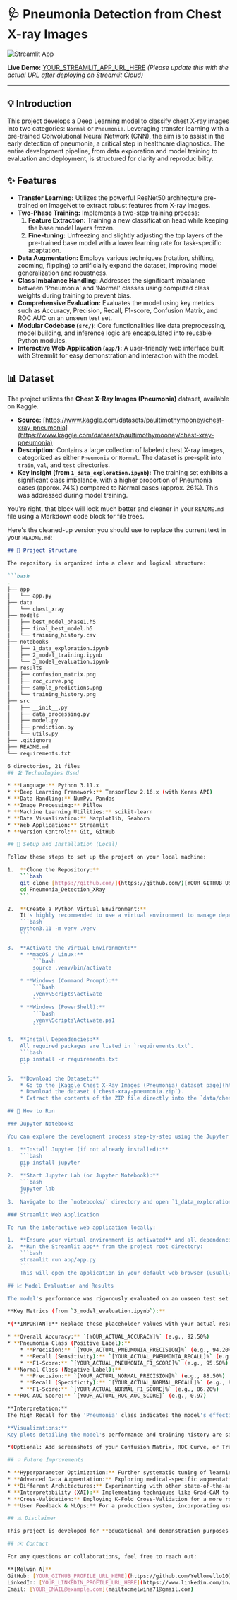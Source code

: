 
# 🩺 Pneumonia Detection from Chest X-ray Images

![Streamlit App](https://static.streamlit.io/badges/streamlit_badge_black_white.svg)

**Live Demo:** [YOUR_STREAMLIT_APP_URL_HERE](https://pneumoniadetectionxray.streamlit.app/)
*(Please update this with the actual URL after deploying on Streamlit Cloud)*

---

## 💡 Introduction

This project develops a Deep Learning model to classify chest X-ray images into two categories: `Normal` or `Pneumonia`. Leveraging transfer learning with a pre-trained Convolutional Neural Network (CNN), the aim is to assist in the early detection of pneumonia, a critical step in healthcare diagnostics. The entire development pipeline, from data exploration and model training to evaluation and deployment, is structured for clarity and reproducibility.

## ✨ Features

* **Transfer Learning:** Utilizes the powerful ResNet50 architecture pre-trained on ImageNet to extract robust features from X-ray images.
* **Two-Phase Training:** Implements a two-step training process:
    1.  **Feature Extraction:** Training a new classification head while keeping the base model layers frozen.
    2.  **Fine-tuning:** Unfreezing and slightly adjusting the top layers of the pre-trained base model with a lower learning rate for task-specific adaptation.
* **Data Augmentation:** Employs various techniques (rotation, shifting, zooming, flipping) to artificially expand the dataset, improving model generalization and robustness.
* **Class Imbalance Handling:** Addresses the significant imbalance between 'Pneumonia' and 'Normal' classes using computed class weights during training to prevent bias.
* **Comprehensive Evaluation:** Evaluates the model using key metrics such as Accuracy, Precision, Recall, F1-score, Confusion Matrix, and ROC AUC on an unseen test set.
* **Modular Codebase (`src/`):** Core functionalities like data preprocessing, model building, and inference logic are encapsulated into reusable Python modules.
* **Interactive Web Application (`app/`):** A user-friendly web interface built with Streamlit for easy demonstration and interaction with the model.

## 📊 Dataset

The project utilizes the **Chest X-Ray Images (Pneumonia)** dataset, available on Kaggle.
* **Source:** [https://www.kaggle.com/datasets/paultimothymooney/chest-xray-pneumonia](https://www.kaggle.com/datasets/paultimothymooney/chest-xray-pneumonia)
* **Description:** Contains a large collection of labeled chest X-ray images, categorized as either `Pneumonia` or `Normal`. The dataset is pre-split into `train`, `val`, and `test` directories.
* **Key Insight (from `1_data_exploration.ipynb`):** The training set exhibits a significant class imbalance, with a higher proportion of Pneumonia cases (approx. 74%) compared to Normal cases (approx. 26%). This was addressed during model training.

You're right, that block will look much better and cleaner in your `README.md` file using a Markdown code block for file trees.

Here's the cleaned-up version you should use to replace the current text in your `README.md`:

```markdown
## 📁 Project Structure

The repository is organized into a clear and logical structure:

```bash
.
├── app
│   └── app.py
├── data
│   └── chest_xray
├── models
│   ├── best_model_phase1.h5
│   ├── final_best_model.h5
│   └── training_history.csv
├── notebooks
│   ├── 1_data_exploration.ipynb
│   ├── 2_model_training.ipynb
│   └── 3_model_evaluation.ipynb
├── results
│   ├── confusion_matrix.png
│   ├── roc_curve.png
│   ├── sample_predictions.png
│   └── training_history.png
├── src
│   ├── __init__.py
│   ├── data_processing.py
│   ├── model.py
│   ├── prediction.py
│   └── utils.py
├── .gitignore
├── README.md
└── requirements.txt

6 directories, 21 files
## 🛠️ Technologies Used

* **Language:** Python 3.11.x
* **Deep Learning Framework:** TensorFlow 2.16.x (with Keras API)
* **Data Handling:** NumPy, Pandas
* **Image Processing:** Pillow
* **Machine Learning Utilities:** scikit-learn
* **Data Visualization:** Matplotlib, Seaborn
* **Web Application:** Streamlit
* **Version Control:** Git, GitHub

## 🚀 Setup and Installation (Local)

Follow these steps to set up the project on your local machine:

1.  **Clone the Repository:**
    ```bash
    git clone [https://github.com/](https://github.com/)[YOUR_GITHUB_USERNAME]/Pneumonia_Detection_XRay.git
    cd Pneumonia_Detection_XRay
    ```

2.  **Create a Python Virtual Environment:**
    It's highly recommended to use a virtual environment to manage dependencies. Ensure you have Python 3.11 installed.
    ```bash
    python3.11 -m venv .venv
    ```

3.  **Activate the Virtual Environment:**
    * **macOS / Linux:**
        ```bash
        source .venv/bin/activate
        ```
    * **Windows (Command Prompt):**
        ```bash
        .venv\Scripts\activate
        ```
    * **Windows (PowerShell):**
        ```bash
        .venv\Scripts\Activate.ps1
        ```

4.  **Install Dependencies:**
    All required packages are listed in `requirements.txt`.
    ```bash
    pip install -r requirements.txt
    ```

5.  **Download the Dataset:**
    * Go to the [Kaggle Chest X-Ray Images (Pneumonia) dataset page](https://www.kaggle.com/datasets/paultimothymooney/chest-xray-pneumonia).
    * Download the dataset (`chest-xray-pneumonia.zip`).
    * Extract the contents of the ZIP file directly into the `data/chest_xray/` directory within your project structure. Ensure the `train/`, `val/`, and `test/` folders are directly inside `data/chest_xray/`.

## 🏃 How to Run

### Jupyter Notebooks

You can explore the development process step-by-step using the Jupyter notebooks:

1.  **Install Jupyter (if not already installed):**
    ```bash
    pip install jupyter
    ```
2.  **Start Jupyter Lab (or Jupyter Notebook):**
    ```bash
    jupyter lab
    ```
3.  Navigate to the `notebooks/` directory and open `1_data_exploration.ipynb`, `2_model_training.ipynb`, and `3_model_evaluation.ipynb` in sequence.

### Streamlit Web Application

To run the interactive web application locally:

1.  **Ensure your virtual environment is activated** and all dependencies (including `streamlit`) are installed.
2.  **Run the Streamlit app** from the project root directory:
    ```bash
    streamlit run app/app.py
    ```
    This will open the application in your default web browser (usually `http://localhost:8501`).

## 📈 Model Evaluation and Results

The model's performance was rigorously evaluated on an unseen test set to ensure its generalization capabilities.

**Key Metrics (from `3_model_evaluation.ipynb`):**

*(**IMPORTANT:** Replace these placeholder values with your actual results after running `3_model_evaluation.ipynb`)*

* **Overall Accuracy:** `[YOUR_ACTUAL_ACCURACY]%` (e.g., 92.50%)
* **Pneumonia Class (Positive Label):**
    * **Precision:** `[YOUR_ACTUAL_PNEUMONIA_PRECISION]%` (e.g., 94.20%)
    * **Recall (Sensitivity):** `[YOUR_ACTUAL_PNEUMONIA_RECALL]%` (e.g., 96.80%)
    * **F1-Score:** `[YOUR_ACTUAL_PNEUMONIA_F1_SCORE]%` (e.g., 95.50%)
* **Normal Class (Negative Label):**
    * **Precision:** `[YOUR_ACTUAL_NORMAL_PRECISION]%` (e.g., 88.50%)
    * **Recall (Specificity):** `[YOUR_ACTUAL_NORMAL_RECALL]%` (e.g., 84.10%)
    * **F1-Score:** `[YOUR_ACTUAL_NORMAL_F1_SCORE]%` (e.g., 86.20%)
* **ROC AUC Score:** `[YOUR_ACTUAL_ROC_AUC_SCORE]` (e.g., 0.97)

**Interpretation:**
The high Recall for the 'Pneumonia' class indicates the model's effectiveness in identifying actual cases of pneumonia, minimizing false negatives (missed diagnoses), which is crucial in a medical context. The overall high F1-score and AUC demonstrate a strong balance between correctly identifying both positive and negative cases.

**Visualizations:**
Key plots detailing the model's performance and training history are saved in the `results/` directory.

*(Optional: Add screenshots of your Confusion Matrix, ROC Curve, or Training History plots here for immediate visual impact.)*

## 💡 Future Improvements

* **Hyperparameter Optimization:** Further systematic tuning of learning rates, dropout rates, L2 regularization strengths, and fine-tuning depths.
* **Advanced Data Augmentation:** Exploring medical-specific augmentation techniques (e.g., CLAHE, elastic deformations) if suitable libraries are integrated.
* **Different Architectures:** Experimenting with other state-of-the-art CNNs (e.g., MobileNetV2, EfficientNet, DenseNet) for potentially better performance or efficiency.
* **Interpretability (XAI):** Implementing techniques like Grad-CAM to visualize which regions of the X-ray images the model focuses on for its predictions, providing critical insights for clinical validation.
* **Cross-Validation:** Employing K-Fold Cross-Validation for a more robust evaluation with the available data.
* **User Feedback & MLOps:** For a production system, incorporating user feedback, continuous monitoring, and MLOps practices would be essential.

## ⚠️ Disclaimer

This project is developed for **educational and demonstration purposes only**. It should **NOT** be used for actual medical diagnosis or decision-making. Always consult a qualified medical professional for any health concerns.

## ✉️ Contact

For any questions or collaborations, feel free to reach out:

**[Melwin A]**
GitHub: [YOUR_GITHUB_PROFILE_URL_HERE](https://github.com/Yellomello10)
LinkedIn: [YOUR_LINKEDIN_PROFILE_URL_HERE](https://www.linkedin.com/in/melwina71/)
Email: [YOUR_EMAIL@example.com](mailto:melwina71@gmail.com)